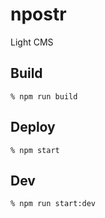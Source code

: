 # npostr

Light CMS


## Build

```
% npm run build
```

## Deploy

```
% npm start
```

## Dev

```
% npm run start:dev
```
